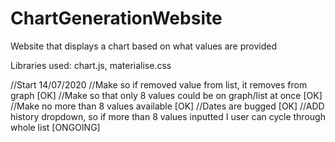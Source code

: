 # ChartGenerationWebsite
Website that displays a chart based on what values are provided

Libraries used: chart.js, materialise.css

//Start 14/07/2020
//Make so if removed value from list, it removes from graph [OK]
//Make so that only 8 values could be on graph/list at once [OK]
//Make no more than 8 values available [OK]
//Dates are bugged [OK]
//ADD history dropdown, so if more than 8 values inputted I user can cycle through whole list [ONGOING]


